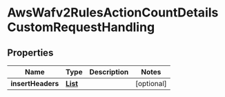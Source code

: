 

# AwsWafv2RulesActionCountDetailsCustomRequestHandling


## Properties

| Name | Type | Description | Notes |
|------------ | ------------- | ------------- | -------------|
|**insertHeaders** | [**List**](List.md) |  |  [optional] |



